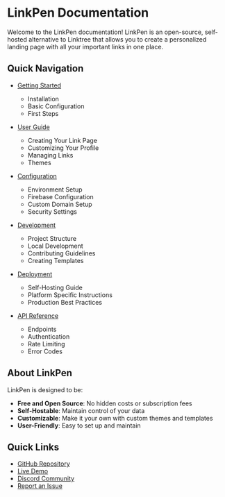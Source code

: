 # LinkPen Documentation

Welcome to the LinkPen documentation! LinkPen is an open-source, self-hosted alternative to Linktree that allows you to create a personalized landing page with all your important links in one place.

## Quick Navigation

- [Getting Started](./getting-started.md)
  - Installation
  - Basic Configuration
  - First Steps

- [User Guide](./user-guide.md)
  - Creating Your Link Page
  - Customizing Your Profile
  - Managing Links
  - Themes

- [Configuration](./configuration.md)
  - Environment Setup
  - Firebase Configuration
  - Custom Domain Setup
  - Security Settings

- [Development](./development.md)
  - Project Structure
  - Local Development
  - Contributing Guidelines
  - Creating Templates

- [Deployment](./deployment.md)
  - Self-Hosting Guide
  - Platform Specific Instructions
  - Production Best Practices

- [API Reference](./api-reference.md)
  - Endpoints
  - Authentication
  - Rate Limiting
  - Error Codes

## About LinkPen

LinkPen is designed to be:
- **Free and Open Source**: No hidden costs or subscription fees
- **Self-Hostable**: Maintain control of your data
- **Customizable**: Make it your own with custom themes and templates
- **User-Friendly**: Easy to set up and maintain

## Quick Links

- [GitHub Repository](https://github.com/sleepingami/linkpen)
- [Live Demo](https://linkpen.xyz/)
- [Discord Community](https://discord.gg/pbV2eFEHBt?fingerprint%3D1259998052031398020.h357E3GsI7Ruyl4Z3FSw1MvA8j0%26attemptId%3D0b25d4d8-c123-4b43-8527-cdcaa4a6734d&utm_source=linkpen&apn=com.discord&isi=985746746&ibi=com.hammerandchisel.discord&sd=Your%20place%20to%20talk%20with%20communities%20and%20friends.&efr=1&ifl=https%3A%2F%2Fdiscord.com%2Fapi%2Fdownload%2Fmobile%3Finvite_code%3pbV2eFEHBt)
- [Report an Issue](https://github.com/sleepingami/linkpen/issues)
